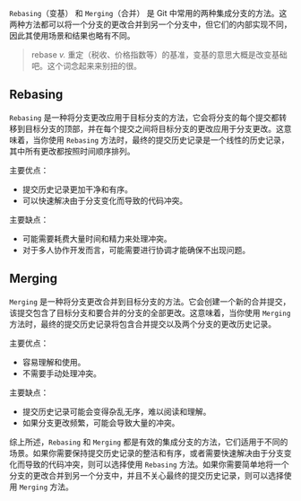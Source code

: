 `Rebasing`（变基） 和 `Merging`（合并） 是 Git 中常用的两种集成分支的方法。这两种方法都可以将一个分支的更改合并到另一个分支中，但它们的内部实现不同，因此其使用场景和结果也略有不同。

> rebase _v._ 重定（税收、价格指数等）的基准，变基的意思大概是改变基础吧。这个词念起来来别扭的很。

## Rebasing

`Rebasing` 是一种将分支更改应用于目标分支的方法，它会将分支的每个提交都转移到目标分支的顶部，并在每个提交之间将目标分支的更改应用于分支更改。这意味着，当你使用 `Rebasing` 方法时，最终的提交历史记录是一个线性的历史记录，其中所有更改都按照时间顺序排列。

主要优点：

- 提交历史记录更加干净和有序。
- 可以快速解决由于分支变化而导致的代码冲突。

主要缺点：

- 可能需要耗费大量时间和精力来处理冲突。
- 对于多人协作开发而言，可能需要进行协调才能确保不出现问题。

## Merging

`Merging` 是一种将分支更改合并到目标分支的方法。它会创建一个新的合并提交，该提交包含了目标分支和要合并的分支的全部更改。这意味着，当你使用 `Merging` 方法时，最终的提交历史记录将包含合并提交以及两个分支的更改历史记录。

主要优点：

- 容易理解和使用。
- 不需要手动处理冲突。

主要缺点：

- 提交历史记录可能会变得杂乱无序，难以阅读和理解。
- 如果分支更改频繁，可能会导致大量的冲突。

综上所述，`Rebasing` 和 `Merging` 都是有效的集成分支的方法，它们适用于不同的场景。如果你需要保持提交历史记录的整洁和有序，或者需要快速解决由于分支变化而导致的代码冲突，则可以选择使用 `Rebasing` 方法。如果你需要简单地将一个分支的更改合并到另一个分支中，并且不关心最终的提交历史记录，则可以选择使用 `Merging` 方法。

